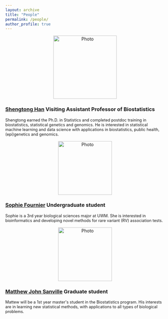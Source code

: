 ```yaml
---
layout: archive
title: "People"
permalink: /people/
author_profile: true
---
```




<p align="center">
  <img src="https://han16.github.io/shengtonghan.github.io/images/head shot.jpg?raw=true" alt="Photo" style="width: 200px;"/> 
</p>


### [Shengtong Han](https://han16.github.io/shengtonghan.github.io//) Visiting Assistant Professor of Biostatistics  

<span style="font-size:0.9em;">
Shengtong earned the Ph.D. in Statistics and completed postdoc training in biostatistics, statistical genetics and genomics. He is interested in statistical machine learning and data science with applications in biostatistics, public health, (epi)genetics and genomics.</span>   


<p align="center">
  <img src="https://han16.github.io/shengtonghan.github.io/images/sophie.jpeg?raw=true" alt="Photo" style="width: 170px;"/> 
</p>


### [Sophie Fournier](https://han16.github.io/shengtonghan.github.io//people/) Undergraduate student

<span style="font-size:0.9em;">
Sophie is a 3rd year biological sciences major at UWM. She is interested in bioinformatics and developing novel methods for rare variant (RV) association tests. </span> 


<p align="center">
  <img src="https://han16.github.io/shengtonghan.github.io/images/matthew.jpg?raw=true" alt="Photo" style="width: 170px;"/> 
</p>

### [Matthew John Sanville](https://han16.github.io/shengtonghan.github.io//people/) Graduate student

<span style="font-size:0.9em;">
Mattew will be a 1st year master's student in the Biostatistics program. His interests are in learning new statistical methods, with applications to all types of biological problems. </span> 

